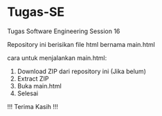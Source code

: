 # Tugas-SE
Tugas Software Engineering Session 16

Repository ini berisikan file html bernama main.html

cara untuk menjalankan main.html:
1. Download ZIP dari repository ini (Jika belum)
2. Extract ZIP
3. Buka main.html
4. Selesai

!!! Terima Kasih !!!
